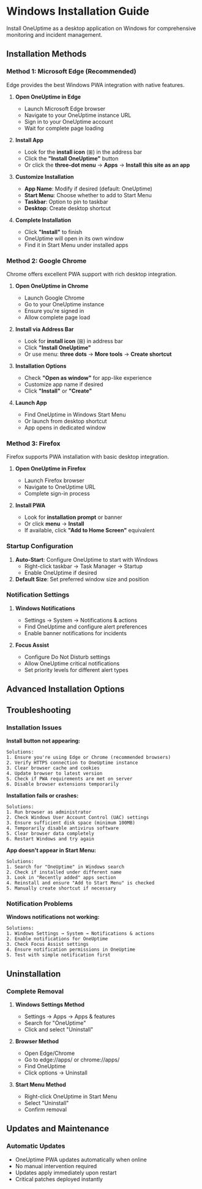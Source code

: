 # Windows Installation Guide

Install OneUptime as a desktop application on Windows for comprehensive monitoring and incident management.


## Installation Methods

### Method 1: Microsoft Edge (Recommended)

Edge provides the best Windows PWA integration with native features.

1. **Open OneUptime in Edge**
   - Launch Microsoft Edge browser
   - Navigate to your OneUptime instance URL
   - Sign in to your OneUptime account
   - Wait for complete page loading

2. **Install App**
   - Look for the **install icon** (⊞) in the address bar
   - Click the **"Install OneUptime"** button
   - Or click the **three-dot menu** → **Apps** → **Install this site as an app**

3. **Customize Installation**
   - **App Name**: Modify if desired (default: OneUptime)
   - **Start Menu**: Choose whether to add to Start Menu
   - **Taskbar**: Option to pin to taskbar
   - **Desktop**: Create desktop shortcut

4. **Complete Installation**
   - Click **"Install"** to finish
   - OneUptime will open in its own window
   - Find it in Start Menu under installed apps

### Method 2: Google Chrome

Chrome offers excellent PWA support with rich desktop integration.

1. **Open OneUptime in Chrome**
   - Launch Google Chrome
   - Go to your OneUptime instance
   - Ensure you're signed in
   - Allow complete page load

2. **Install via Address Bar**
   - Look for **install icon** (⊞) in address bar
   - Click **"Install OneUptime"**
   - Or use menu: **three dots** → **More tools** → **Create shortcut**

3. **Installation Options**
   - Check **"Open as window"** for app-like experience
   - Customize app name if desired
   - Click **"Install"** or **"Create"**

4. **Launch App**
   - Find OneUptime in Windows Start Menu
   - Or launch from desktop shortcut
   - App opens in dedicated window

### Method 3: Firefox

Firefox supports PWA installation with basic desktop integration.

1. **Open OneUptime in Firefox**
   - Launch Firefox browser
   - Navigate to OneUptime URL
   - Complete sign-in process

2. **Install PWA**
   - Look for **installation prompt** or banner
   - Or click **menu** → **Install**
   - If available, click **"Add to Home Screen"** equivalent


### Startup Configuration
1. **Auto-Start**: Configure OneUptime to start with Windows
   - Right-click taskbar → Task Manager → Startup
   - Enable OneUptime if desired
2. **Default Size**: Set preferred window size and position

### Notification Settings
1. **Windows Notifications**
   - Settings → System → Notifications & actions
   - Find OneUptime and configure alert preferences
   - Enable banner notifications for incidents

2. **Focus Assist**
   - Configure Do Not Disturb settings
   - Allow OneUptime critical notifications
   - Set priority levels for different alert types

## Advanced Installation Options


## Troubleshooting

### Installation Issues

**Install button not appearing:**
```
Solutions:
1. Ensure you're using Edge or Chrome (recommended browsers)
2. Verify HTTPS connection to OneUptime instance
3. Clear browser cache and cookies
4. Update browser to latest version
5. Check if PWA requirements are met on server
6. Disable browser extensions temporarily
```

**Installation fails or crashes:**
```
Solutions:
1. Run browser as administrator
2. Check Windows User Account Control (UAC) settings
3. Ensure sufficient disk space (minimum 100MB)
4. Temporarily disable antivirus software
5. Clear browser data completely
6. Restart Windows and try again
```

**App doesn't appear in Start Menu:**
```
Solutions:
1. Search for "OneUptime" in Windows search
2. Check if installed under different name
3. Look in "Recently added" apps section
4. Reinstall and ensure "Add to Start Menu" is checked
5. Manually create shortcut if necessary
```

### Notification Problems

**Windows notifications not working:**
```
Solutions:
1. Windows Settings → System → Notifications & actions
2. Enable notifications for OneUptime
3. Check Focus Assist settings
4. Ensure notification permissions in OneUptime
5. Test with simple notification first
```

## Uninstallation

### Complete Removal
1. **Windows Settings Method**
   - Settings → Apps → Apps & features
   - Search for "OneUptime"
   - Click and select "Uninstall"

2. **Browser Method**
   - Open Edge/Chrome
   - Go to edge://apps/ or chrome://apps/
   - Find OneUptime
   - Click options → Uninstall

3. **Start Menu Method**
   - Right-click OneUptime in Start Menu
   - Select "Uninstall"
   - Confirm removal


## Updates and Maintenance

### Automatic Updates
- OneUptime PWA updates automatically when online
- No manual intervention required
- Updates apply immediately upon restart
- Critical patches deployed instantly
